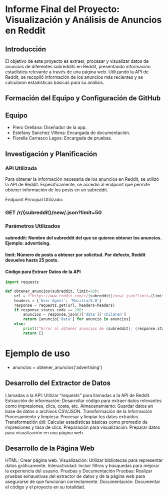 # Informe Final del Proyecto: Visualización y Análisis de Anuncios en Reddit
## Introducción
El objetivo de este proyecto es extraer, procesar y visualizar datos de anuncios de diferentes subreddits en Reddit, presentando información estadística relevante a través de una página web. Utilizando la API de Reddit, se recopiló información de los anuncios más recientes y se calcularon estadísticas básicas para su análisis.

## Formación del Equipo y Configuración de GitHub
## Equipo
- Piero Orellana: Diseñador de la app.
- Estefany Sanchez Villena: Encargada de documentación.
- Fiorella Carrasco Lagos: Encargada de pruebas.
## Investigación y Planificación
### API Utilizada
Para obtener la información necesaria de los anuncios en Reddit, se utilizó la API de Reddit. Específicamente, se accedió al endpoint que permite obtener información de los posts en un subreddit.

Endpoint Principal Utilizado:
### GET /r/{subreddit}/new/.json?limit=50
### Parámetros Utilizados
#### subreddit: Nombre del subreddit del que se quieren obtener los anuncios. Ejemplo: advertising.
#### limit: Número de posts a obtener por solicitud. Por defecto, Reddit devuelve hasta 25 posts.
#### Código para Extraer Datos de la API
```python
import requests

def obtener_anuncios(subreddit, limit=50):
    url = f"https://www.reddit.com/r/{subreddit}/new/.json?limit={limit}"
    headers = {'User-Agent': 'Mozilla/5.0'}
    response = requests.get(url, headers=headers)
    if response.status_code == 200:
        anuncios = response.json()['data']['children']
        return [anuncio['data'] for anuncio in anuncios]
    else:
        print(f"Error al obtener anuncios de {subreddit}: {response.status_code}")
        return []
```
# Ejemplo de uso
- anuncios = obtener_anuncios('advertising')
## Desarrollo del Extractor de Datos
Llamadas a la API: Utilizar “requests” para llamadas a la API de Reddit.
Extracción de información: Desarrollar código para extraer datos relevantes como impresiones, clics, coste, etc.
Almacenamiento: Guardar datos en base de datos o archivos CSV/JSON.
Transformación de la Información
Procesamiento y limpieza: Procesar y limpiar los datos extraídos.
Transformación útil: Calcular estadísticas básicas como promedio de impresiones y tasa de clics.
Preparación para visualización: Preparar datos para visualización en una página web.
## Desarrollo de la Página Web
HTML: Crear página web.
Visualización: Utilizar bibliotecas para representar datos gráficamente.
Interactividad: Incluir filtros y búsquedas para mejorar la experiencia del usuario.
Pruebas y Documentación
Pruebas: Realizar pruebas exhaustivas del extractor de datos y de la página web para asegurarse de que funcionan correctamente.
Documentación: Documentar el código y el proyecto en su totalidad.
